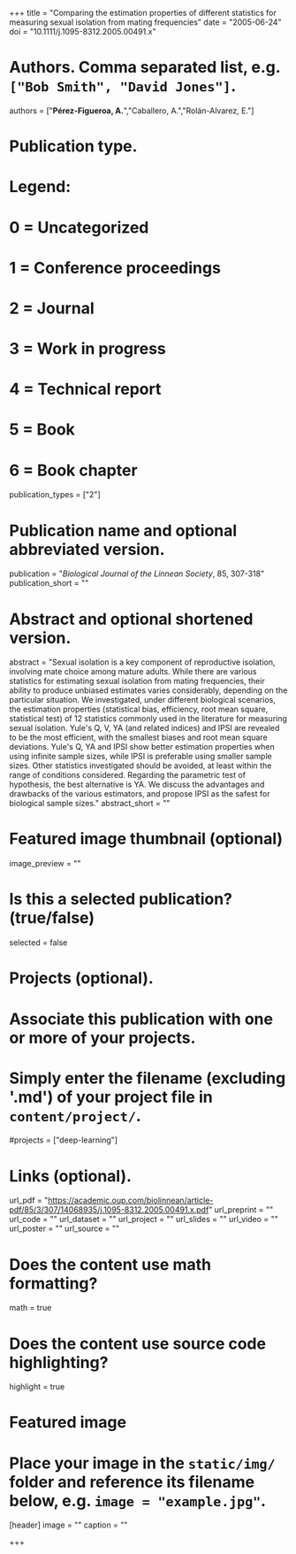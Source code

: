 +++
title = "Comparing the estimation properties of different statistics for measuring sexual isolation from mating frequencies"
date = "2005-06-24"
doi = "10.1111/j.1095-8312.2005.00491.x"

# Authors. Comma separated list, e.g. `["Bob Smith", "David Jones"]`.
authors = ["**Pérez-Figueroa, A.**","Caballero, A.","Rolán-Alvarez, E."]

# Publication type.
# Legend:
# 0 = Uncategorized
# 1 = Conference proceedings
# 2 = Journal
# 3 = Work in progress
# 4 = Technical report
# 5 = Book
# 6 = Book chapter
publication_types = ["2"]

# Publication name and optional abbreviated version.
publication = "*Biological Journal of the Linnean Society*, 85, 307-318"
publication_short = ""

# Abstract and optional shortened version.
abstract = "Sexual isolation is a key component of reproductive isolation, involving mate choice among mature adults. While there are various statistics for estimating sexual isolation from mating frequencies, their ability to produce unbiased estimates varies considerably, depending on the particular situation. We investigated, under different biological scenarios, the estimation properties (statistical bias, efficiency, root mean square, statistical test) of 12 statistics commonly used in the literature for measuring sexual isolation. Yule's Q, V, YA (and related indices) and IPSI are revealed to be the most efficient, with the smallest biases and root mean square deviations. Yule's Q, YA and IPSI show better estimation properties when using infinite sample sizes, while IPSI is preferable using smaller sample sizes. Other statistics investigated should be avoided, at least within the range of conditions considered. Regarding the parametric test of hypothesis, the best alternative is YA. We discuss the advantages and drawbacks of the various estimators, and propose IPSI as the safest for biological sample sizes."
abstract_short = ""

# Featured image thumbnail (optional)
image_preview = ""

# Is this a selected publication? (true/false)
selected = false

# Projects (optional).
#   Associate this publication with one or more of your projects.
#   Simply enter the filename (excluding '.md') of your project file in `content/project/`.
#projects = ["deep-learning"]

# Links (optional).
url_pdf = "https://academic.oup.com/biolinnean/article-pdf/85/3/307/14068935/j.1095-8312.2005.00491.x.pdf"
url_preprint = ""
url_code = ""
url_dataset = ""
url_project = ""
url_slides = ""
url_video = ""
url_poster = ""
url_source = ""

# Does the content use math formatting?
math = true

# Does the content use source code highlighting?
highlight = true

# Featured image
# Place your image in the `static/img/` folder and reference its filename below, e.g. `image = "example.jpg"`.
[header]
image = ""
caption = ""

+++


